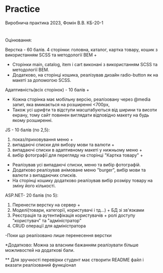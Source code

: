 # Practice
Виробнича практика 2023, Фомін В.В. КБ-20-1
#
Оцінювання:

Верстка - 60 балів. 4 сторінки: головна, каталог, картка товару, кошик з використанням SCSS та методології BEM +
- Сторінки main, catalog, item i cart виконані з використанням SCSS та методології BEM.
- Додатково, на сторінці кошика, реалізував дизайн radio-button як на макеті за допомогою SCSS.

Адаптивність(всіх сторінок) - 10 балів +
- Кожна сторінка має мобільну версію, реалізовану через @media запит, яка вмикається на розширенні <700px, 
- Також усі шрифти та відступи масштабуються від ширини та висоти екрану, тому сайт повинен виглядати відповідно макету на будь якому розширенні. 

JS - 10 балів (по 2,5):
1) показ/приховування меню                                    +
2) випадаючі списки для вибору мови та валюти                 +
3) випадаючі списки в адаптивному макеті у нижньому меню      +
4) вибір фотографії для перегляду на сторінці "Картка товару" +

- Реалізував усі випадаючі списки, меню та вибір фотографій. 
- Додатково реалізував анімоване меню "burger", вибір мови та валюти з випадаючих списків. 
- На сторінці кошику додатково реалізував вибір розміру товару на зміну його кількості.

ASP.NET- 20 балів (по 5):
1) Перенести верстку на сервер                                                              +
2) Моделі(товари, категорії, користувачі і тд...) + БД зі зв'язками
3) Реєстрація та аутентифікація користувачів + ролі доступу "користувач" та "адміністратор"
4) CRUD операції для адміністратора

-Поки що реалізовано лише перенесення верстки

*Додатково:
Можна за власним бажанням реалізувати більше можливостей на додаткові бали.

** Для зручності перевірки студент має створити README файл і вказати реалізований функціонал
